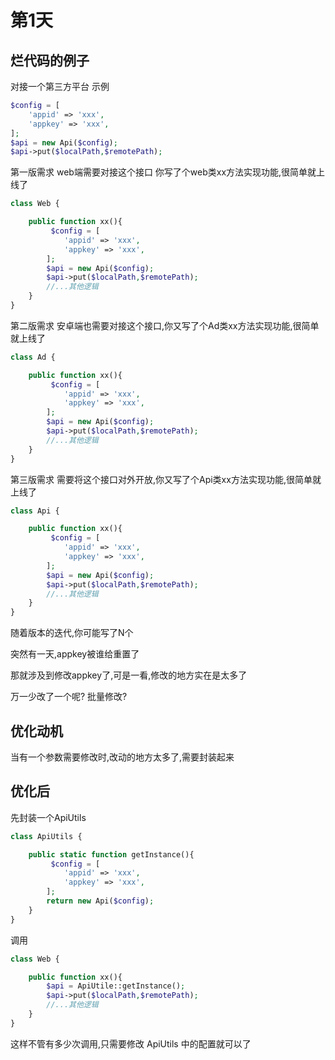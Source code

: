 # 第1天 

## 烂代码的例子

对接一个第三方平台 示例
```php
$config = [
    'appid' => 'xxx',
    'appkey' => 'xxx',
];
$api = new Api($config);
$api->put($localPath,$remotePath);
```

第一版需求 web端需要对接这个接口 你写了个web类xx方法实现功能,很简单就上线了

```php
class Web {

    public function xx(){
         $config = [
            'appid' => 'xxx',
            'appkey' => 'xxx',
        ];
        $api = new Api($config);
        $api->put($localPath,$remotePath);
        //...其他逻辑
    }
}
```

第二版需求 安卓端也需要对接这个接口,你又写了个Ad类xx方法实现功能,很简单就上线了

```php
class Ad {

    public function xx(){
         $config = [
            'appid' => 'xxx',
            'appkey' => 'xxx',
        ];
        $api = new Api($config);
        $api->put($localPath,$remotePath);
        //...其他逻辑
    }
}
```

第三版需求 需要将这个接口对外开放,你又写了个Api类xx方法实现功能,很简单就上线了

```php
class Api {

    public function xx(){
         $config = [
            'appid' => 'xxx',
            'appkey' => 'xxx',
        ];
        $api = new Api($config);
        $api->put($localPath,$remotePath);
        //...其他逻辑
    }
}
```



随着版本的迭代,你可能写了N个

突然有一天,appkey被谁给重置了

那就涉及到修改appkey了,可是一看,修改的地方实在是太多了

万一少改了一个呢? 批量修改? 

## 优化动机

当有一个参数需要修改时,改动的地方太多了,需要封装起来

## 优化后


先封装一个ApiUtils
```php
class ApiUtils {

    public static function getInstance(){
         $config = [
            'appid' => 'xxx',
            'appkey' => 'xxx',
        ];
        return new Api($config);
    }
}

```

调用


```php
class Web {

    public function xx(){
        $api = ApiUtile::getInstance();
        $api->put($localPath,$remotePath);
        //...其他逻辑
    }
}
```

这样不管有多少次调用,只需要修改 ApiUtils 中的配置就可以了



